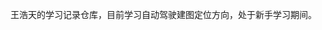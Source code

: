 王浩天的学习记录仓库，目前学习自动驾驶建图定位方向，处于新手学习期间。


<!---
wht980857966/wht980857966 is a ✨ special ✨ repository because its `README.md` (this file) appears on your GitHub profile.
You can click the Preview link to take a look at your changes.
--->
